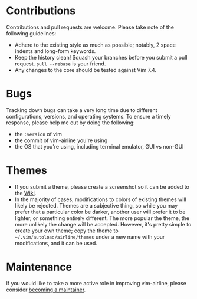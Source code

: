 # Contributions

Contributions and pull requests are welcome. Please take note of the following guidelines:

- Adhere to the existing style as much as possible; notably, 2 space indents and long-form keywords.
- Keep the history clean! Squash your branches before you submit a pull request. `pull --rebase` is your friend.
- Any changes to the core should be tested against Vim 7.4.

# Bugs

Tracking down bugs can take a very long time due to different configurations, versions, and operating systems. To ensure a timely response, please help me out by doing the following:

- the `:version` of vim
- the commit of vim-airline you're using
- the OS that you're using, including terminal emulator, GUI vs non-GUI

# Themes

- If you submit a theme, please create a screenshot so it can be added to the [Wiki][14].
- In the majority of cases, modifications to colors of existing themes will likely be rejected. Themes are a subjective thing, so while you may prefer that a particular color be darker, another user will prefer it to be lighter, or something entirely different. The more popular the theme, the more unlikely the change will be accepted. However, it's pretty simple to create your own theme; copy the theme to `~/.vim/autoload/airline/themes` under a new name with your modifications, and it can be used.

# Maintenance

If you would like to take a more active role in improving vim-airline, please consider [becoming a maintainer][43].

[14]: https://github.com/vim-airline/vim-airline/wiki/Screenshots
[43]: https://github.com/vim-airline/vim-airline/wiki/Becoming-a-Maintainer
